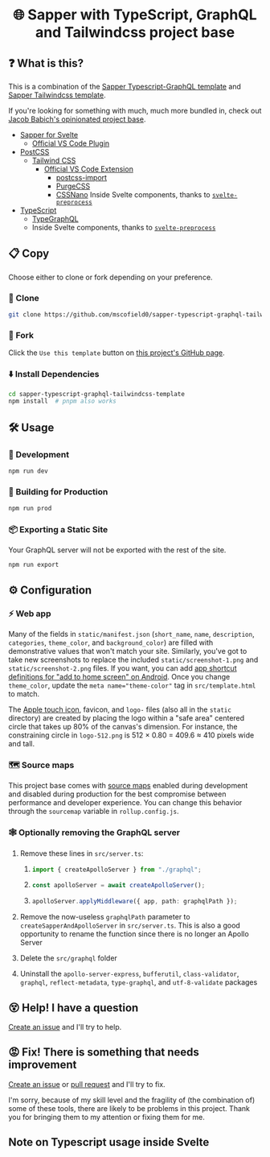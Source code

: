 <h1 align="center">🌐 Sapper with TypeScript, GraphQL and Tailwindcss project base</h1>

## ❓ What is this?

This is a combination of the [Sapper Typescript-GraphQL template](https://github.com/babichjacob/sapper-typescript-graphql-template) and [Sapper Tailwindcss template](https://github.com/sarioglu/sapper-tailwindcss-template).

If you're looking for something with much, much more bundled in, check out [Jacob Babich's opinionated project base](https://github.com/babichjacob/sapper-firebase-typescript-graphql-tailwindcss-actions-template).

- [Sapper for Svelte](https://sapper.svelte.dev/)
  - [Official VS Code Plugin](https://marketplace.visualstudio.com/items?itemName=svelte.svelte-vscode)
- [PostCSS](https://postcss.org/)
  - [Tailwind CSS](https://tailwindcss.com/)
    - [Official VS Code Extension](https://marketplace.visualstudio.com/items?itemName=bradlc.vscode-tailwindcss)
      - [postcss-import](https://github.com/postcss/postcss-import)
      - [PurgeCSS](https://www.purgecss.com/)
      - [CSSNano](https://cssnano.co/)
      Inside Svelte components, thanks to [`svelte-preprocess`](https://github.com/kaisermann/svelte-preprocess)
- [TypeScript](https://www.typescriptlang.org/)
  - [TypeGraphQL](https://typegraphql.com/)
  - Inside Svelte components, thanks to [`svelte-preprocess`](https://github.com/kaisermann/svelte-preprocess)

## 📋 Copy

Choose either to clone or fork depending on your preference.

### 🐑 Clone

```sh
git clone https://github.com/mscofield0/sapper-typescript-graphql-tailwindcss-template
```

### 🍴 Fork

Click the `Use this template` button on [this project's GitHub page](https://github.com/mscofield0/sapper-typescript-graphql-tailwindcss-template).

### ⬇️ Install Dependencies

```sh
cd sapper-typescript-graphql-tailwindcss-template
npm install  # pnpm also works
```

## 🛠 Usage

### 🧪 Development
```sh
npm run dev
```

### 🔨 Building for Production
```sh
npm run prod
```

### 📦 Exporting a Static Site
Your GraphQL server will not be exported with the rest of the site.

```sh
npm run export
```

## ⚙ Configuration

### ⚡ Web app
Many of the fields in `static/manifest.json` (`short_name`, `name`, `description`, `categories`, `theme_color`, and `background_color`) are filled with demonstrative values that won't match your site. Similarly, you've got to take new screenshots to replace the included `static/screenshot-1.png` and `static/screenshot-2.png` files. If you want, you can add [app shortcut definitions for "add to home screen" on Android](https://web.dev/app-shortcuts/#define-app-shortcuts-in-the-web-app-manifest). Once you change `theme_color`, update the `meta name="theme-color"` tag in `src/template.html` to match.

The [Apple touch icon](https://developer.apple.com/library/archive/documentation/AppleApplications/Reference/SafariWebContent/ConfiguringWebApplications/ConfiguringWebApplications.html), favicon, and `logo-` files (also all in the `static` directory) are created by placing the logo within a "safe area" centered circle that takes up 80% of the canvas's dimension. For instance, the constraining circle in `logo-512.png` is 512 × 0.80 = 409.6 ≈ 410 pixels wide and tall. 

### 🗺 Source maps
This project base comes with [source maps](https://blog.teamtreehouse.com/introduction-source-maps) enabled during development and disabled during production for the best compromise between performance and developer experience. You can change this behavior through the `sourcemap` variable in `rollup.config.js`.

### 🕸 Optionally removing the GraphQL server
1. Remove these lines in `src/server.ts`:
    1. ```ts
       import { createApolloServer } from "./graphql";
       ```
    2. ```ts
       const apolloServer = await createApolloServer();
       ```
    3. ```ts
       apolloServer.applyMiddleware({ app, path: graphqlPath });
       ```

2. Remove the now-useless `graphqlPath` parameter to `createSapperAndApolloServer` in `src/server.ts`. This is also a good opportunity to rename the function since there is no longer an Apollo Server

3. Delete the `src/graphql` folder

4. Uninstall the `apollo-server-express`, `bufferutil`, `class-validator`, `graphql`, `reflect-metadata`, `type-graphql`, and `utf-8-validate` packages

## 😵 Help! I have a question

[Create an issue](https://github.com/mscofield0/sapper-typescript-graphql-tailwindcss-template/issues/new) and I'll try to help.

## 😡 Fix! There is something that needs improvement

[Create an issue](https://github.com/mscofield0/sapper-typescript-graphql-tailwindcss-template/issues/new) or [pull request](https://github.com/mscofield0/sapper-typescript-graphql-tailwindcss-template/pulls) and I'll try to fix.

I'm sorry, because of my skill level and the fragility of (the combination of) some of these tools, there are likely to be problems in this project. Thank you for bringing them to my attention or fixing them for me.

## Note on Typescript usage inside Svelte <script> tags

To use Typescript inside Svelte <script> tags, write it like so:
```sveltehtml
<script lang="ts">
    let example: string
</script>
```

## 📄 License

MIT
